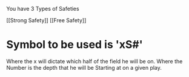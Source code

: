 You have 3 Types of Safeties

[[Strong Safety]]
[[Free Safety]]


# Symbol to be used is 'xS#'
Where the x will dictate which half of the field he will be on.
Where the Number is the depth that he will be Starting at on a given play.